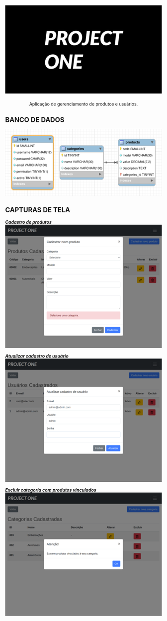 <h1 align="center">
  <img src="assets/images/background-logo.png"></img>
</h1>

<p align="center">
  Aplicação de gerenciamento de produtos e usuários.
</p>

## BANCO DE DADOS
![](assets/images/database.png)

## CAPTURAS DE TELA
***Cadastro de produtos***
![](assets/images/insert-product.png)

***Atualizar cadastro de usuário***
![](assets/images/update-user.png)

***Excluir categoria com produtos vinculados***
![](assets/images/delete-category.png)